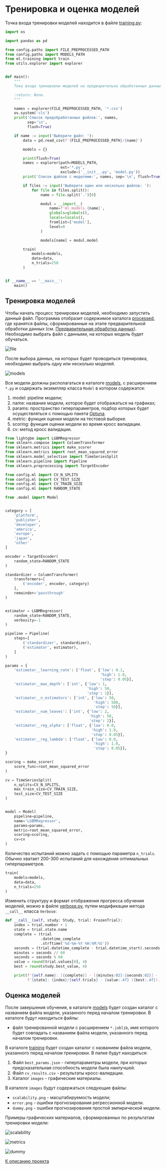 # Тренировка и оценка моделей

Точка входа тренировки моделей находится в файле 
[training.py](../src/training.py):

```python
import os

import pandas as pd

from config.paths import FILE_PREPROCESSED_PATH
from config.paths import MODELS_PATH
from ml.training import train
from utils.explorer import explorer


def main():
    """
    Тока входа тренировки моделей на предварительно обработанных данных;

    :return: None.
    """

    names = explorer(FILE_PREPROCESSED_PATH, '*.csv')
    os.system('cls')
    print('Список предобработанных файлов:', names,
          sep='\n',
          flush=True)

    if name := input('Выберите файл: '):
        data = pd.read_csv(f'{FILE_PREPROCESSED_PATH}/{name}')

        models = {}

        print(flush=True)
        names = explorer(path=MODELS_PATH,
                         ext='*.py',
                         exclude=('__init__.py', 'model.py'))
        print('Список файлов c моделями:', names, sep='\n', flush=True)

        if files := input('Выберите один или несколько файлов: '):
            for file in files.split():
                name = file.split('.')[0]

                modul = __import__(
                    name=f'ml.models.{name}',
                    globals=globals(),
                    locals=locals(),
                    fromlist=['model'],
                    level=0
                )

                models[name] = modul.model

        train(
            models=models,
            data=data,
            n_trials=250
        )


if __name__ == '__main__':
    main()
```

## Тренировка моделей

Чтобы начать процесс тренировки моделей, необходимо запустить данный файл. 
Программа отобразит содержимое каталога [processed](../data/processed), 
где хранятся файлы, сформированные на этапе предварительной обработки данных 
(см. [Предварительная обработка данных](preprocessing.md)). Необходимо выбрать файл 
с данными, на которых модель будет обучаться.

![file](../resources/training/file.jpg)

После выбора данных, на которых будет проводиться тренировка, 
необходимо выбрать одну или несколько моделей. 

![models](../resources/training/models.jpg)

Все модели должны располагаться в каталоге [models](../src/ml/models), 
с расширением `*.py` и содержать экземпляр класса `Model` 
в котором содержатся:
1. model: pipeline модели;
2. name: название модели, которое будет отображаться на графиках;
3. params: пространство гиперпараметров, подбор которых будет осуществляться 
с помощью пакета [Optuna](https://optuna.org).
4. metric: функция оценки модели на тестовой выборке.
5. scoring: функция оценки модели во время кросс валидации.
6. cv: метод кросс валидации.

```python
from lightgbm import LGBMRegressor
from sklearn.compose import ColumnTransformer
from sklearn.metrics import make_scorer
from sklearn.metrics import root_mean_squared_error
from sklearn.model_selection import TimeSeriesSplit
from sklearn.pipeline import Pipeline
from sklearn.preprocessing import TargetEncoder

from config.ml import CV_N_SPLITS
from config.ml import CV_TEST_SIZE
from config.ml import CV_TRAIN_SIZE
from config.ml import RANDOM_STATE

from .model import Model


category = [
    'platform',
    'publisher',
    'developer',
    'america',
    'europe',
    'japan',
    'other'
]

encoder = TargetEncoder(
    random_state=RANDOM_STATE
)

standardizer = ColumnTransformer(
    transformers=[
        ('encoder', encoder, category)
    ],
    remainder='passthrough'
)


estimator = LGBMRegressor(
    random_state=RANDOM_STATE,
    verbosity=-1
)

pipeline = Pipeline(
    steps=[
        ('standardizer', standardizer),
        ('estimator', estimator),
    ]
)

params = {
    'estimator__learning_rate': ['float', {'low': 0.1,
                                           'high': 1.0,
                                           'step': 0.05}],
    'estimator__max_depth': ['int', {'low': 1,
                                     'high': 50,
                                     'step': 1}],
    'estimator__n_estimators': ['int', {'low': 50,
                                        'high': 500,
                                        'step': 50}],
    'estimator__num_leaves': ['int', {'low': 2,
                                      'high': 50,
                                      'step': 2}],
    'estimator__reg_alpha': ['float', {'low': 0.0,
                                       'high': 1.0,
                                       'step': 0.05}],
    'estimator__reg_lambda': ['float', {'low': 0.0,
                                        'high': 1.0,
                                        'step': 0.05}],
}

scoring = make_scorer(
    score_func=root_mean_squared_error
)

cv = TimeSeriesSplit(
    n_splits=CV_N_SPLITS,
    max_train_size=CV_TRAIN_SIZE,
    test_size=CV_TEST_SIZE
)


model = Model(
    pipeline=pipeline,
    name='LGBMRegressor',
    params=params,
    metric=root_mean_squared_error,
    scoring=scoring,
    cv=cv
)
```

Количество испытаний можно задать с помощью параметра `n_trials`. Обычно хватает 
200-300 испытаний для нахождения оптимальных гиперпараметров.

```python
train(
    models=models,
    data=data,
    n_trials=250
)
```

Изменить структуру и формат отображения прогресса обучения моделей, можно в 
файле [verbose.py](../src/utils/ml/verbose.py), путем модификации метода 
`__call__` класса `Verbose`:

```python
def __call__(self, study: Study, trial: FrozenTrial):
    index = trial.number + 1
    state = trial.state.name
    complete = (trial
                .datetime_complete
                .strftime('%d-%m-%Y %H:%M:%S'))
    seconds = (trial.datetime_complete - trial.datetime_start).seconds
    minutes = seconds // 60
    seconds = seconds % 60
    value = round(trial.values[0], 4)
    best = round(study.best_value, 4)

    print(f'{self.name}: [{complete}] - [{minutes:02}:{seconds:02}] - '
          f'{state}: {index}/{self.trials} - {value:.4f} ({best:.4f}).')
```

## Оценка моделей

После завершения обучения, в каталоге [models](../models) 
будет создан каталог с названием файла модели, 
указанного перед началом тренировки. В каталоге будут находиться файлы:
- файл тренированной модели с расширением `*.joblib`, 
имя которого будет совпадать с названием файла модели, 
указанного перед началом тренировки.

В каталоге [training](../reports/training) будет создан каталог 
с названием файла модели, указанного перед началом тренировки. 
В папке будут находиться: 
1. Файл `best_params.json` - гиперпараметры модели, 
при которых предсказательная способность модели была наилучшей.
2. Файл `cv_results.csv` - результаты кросс-валидации.
3. Каталог `images` - графические материалы.

В каталоге `images` будут содержаться следующие файлы:
- `scalability.png` - масштабируемость модели;
- `error.png` - ошибки прогнозирования регрессионной модели.
- `dummy.png` - ошибки прогнозирования простой эмпирической модели.

Примеры графических материалов, сформированных по результатам тренировки модели:

![scalability](../resources/training/scalability.png)

![metrics](../resources/training/metrics.png)

![dummy](../resources/training/dummy.png)

[К описанию проекта](../README.md)